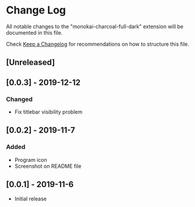 # Change Log

All notable changes to the "monokai-charcoal-full-dark" extension will be documented in this file.

Check [Keep a Changelog](http://keepachangelog.com/) for recommendations on how to structure this file.

## [Unreleased]

## [0.0.3] - 2019-12-12
### Changed
- Fix titlebar visibility problem

## [0.0.2] - 2019-11-7
### Added
- Program icon
- Screenshot on README file

## [0.0.1] - 2019-11-6
- Initial release

